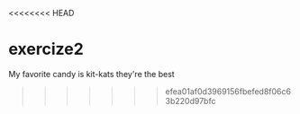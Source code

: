 <<<<<<<< HEAD
# exercize2
My favorite candy is kit-kats they're the best
>>>>>>> efea01af0d3969156fbefed8f06c63b220d97bfc

